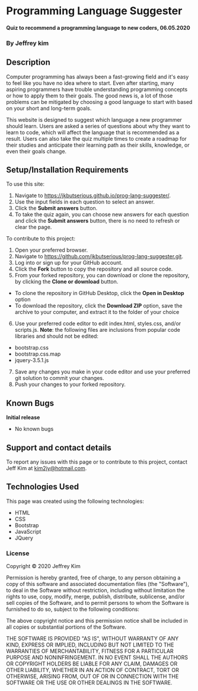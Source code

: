 # Programming Language Suggester

#### Quiz to recommend a programming language to new coders, 06.05.2020

### By Jeffrey kim

## Description

Computer programming has always been a fast-growing field and it's easy to feel like you have no idea where to start. Even after starting, many aspiring programmers have trouble understanding programming concepts or how to apply them to their goals. The good news is, a lot of those problems can be mitigated by choosing a good language to start with based on your short and long-term goals.

This website is designed to suggest which language a new programmer should learn. Users are asked a series of questions about why they want to learn to code, which will affect the language that is recommended as a result. Users can also take the quiz multiple times to create a roadmap for their studies and anticipate their learning path as their skills, knowledge, or even their goals change.

## Setup/Installation Requirements

To use this site:

1. Navigate to https://jkbutserious.github.io/prog-lang-suggester/.
2. Use the input fields in each question to select an answer.
3. Click the **Submit answers** button.
4. To take the quiz again, you can choose new answers for each question and click the **Submit answers** button, there is no need to refresh or clear the page.

To contribute to this project:

1. Open your preferred browser.
2. Navigate to https://github.com/jkbutserious/prog-lang-suggester.git.
3. Log into or sign up for your GitHub account.
4. Click the **Fork** button to copy the repository and all source code.
5. From your forked repository, you can download or clone the repository, by clicking the **Clone or download** button.
  * To clone the repository in GitHub Desktop, click the **Open in Desktop** option
  * To download the repository, click the **Download ZIP** option, save the archive to your computer, and extract it to the folder of your choice
6. Use your preferred code editor to edit index.html, styles.css, and/or scripts.js. **Note**: the following files are inclusions from popular code libraries and should not be edited:
  * bootstrap.css
  * bootstrap.css.map
  * jquery-3.5.1.js
7. Save any changes you make in your code editor and use your preferred git solution to commit your changes.
8. Push your changes to your forked repository.

## Known Bugs

**Initial release**
* No known bugs

## Support and contact details

To report any issues with this page or to contribute to this project, contact Jeff Kim at kim2jy@hotmail.com.

## Technologies Used

This page was created using the following technologies:
* HTML
* CSS
* Bootstrap
* JavaScript
* JQuery

### License

Copyright © 2020 Jeffrey Kim

Permission is hereby granted, free of charge, to any person obtaining a copy of this software and associated documentation files (the "Software"), to deal in the Software without restriction, including without limitation the rights to use, copy, modify, merge, publish, distribute, sublicense, and/or sell copies of the Software, and to permit persons to whom the Software is furnished to do so, subject to the following conditions:

The above copyright notice and this permission notice shall be included in all copies or substantial portions of the Software.

THE SOFTWARE IS PROVIDED "AS IS", WITHOUT WARRANTY OF ANY KIND, EXPRESS OR IMPLIED, INCLUDING BUT NOT LIMITED TO THE WARRANTIES OF MERCHANTABILITY, FITNESS FOR A PARTICULAR PURPOSE AND NONINFRINGEMENT. IN NO EVENT SHALL THE AUTHORS OR COPYRIGHT HOLDERS BE LIABLE FOR ANY CLAIM, DAMAGES OR OTHER LIABILITY, WHETHER IN AN ACTION OF CONTRACT, TORT OR OTHERWISE, ARISING FROM, OUT OF OR IN CONNECTION WITH THE SOFTWARE OR THE USE OR OTHER DEALINGS IN THE SOFTWARE.